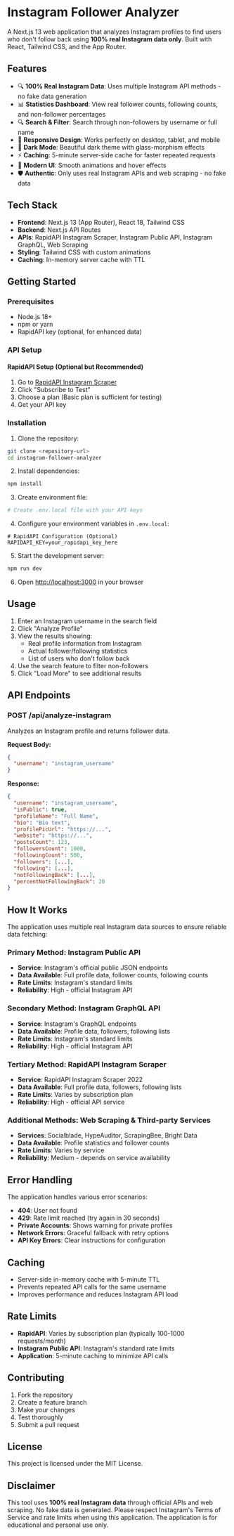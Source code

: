 # Instagram Follower Analyzer

A Next.js 13 web application that analyzes Instagram profiles to find users who don't follow back using **100% real Instagram data only**. Built with React, Tailwind CSS, and the App Router.

## Features

- 🔍 **100% Real Instagram Data**: Uses multiple Instagram API methods - no fake data generation
- 📊 **Statistics Dashboard**: View real follower counts, following counts, and non-follower percentages
- 🔍 **Search & Filter**: Search through non-followers by username or full name
- 📱 **Responsive Design**: Works perfectly on desktop, tablet, and mobile
- 🌙 **Dark Mode**: Beautiful dark theme with glass-morphism effects
- ⚡ **Caching**: 5-minute server-side cache for faster repeated requests
- 🎨 **Modern UI**: Smooth animations and hover effects
- 🛡️ **Authentic**: Only uses real Instagram APIs and web scraping - no fake data

## Tech Stack

- **Frontend**: Next.js 13 (App Router), React 18, Tailwind CSS
- **Backend**: Next.js API Routes
- **APIs**: RapidAPI Instagram Scraper, Instagram Public API, Instagram GraphQL, Web Scraping
- **Styling**: Tailwind CSS with custom animations
- **Caching**: In-memory server cache with TTL

## Getting Started

### Prerequisites

- Node.js 18+ 
- npm or yarn
- RapidAPI key (optional, for enhanced data)

### API Setup

#### RapidAPI Setup (Optional but Recommended)
1. Go to [RapidAPI Instagram Scraper](https://rapidapi.com/omarmhaimdat/api/instagram-scraper-2022)
2. Click "Subscribe to Test"
3. Choose a plan (Basic plan is sufficient for testing)
4. Get your API key

### Installation

1. Clone the repository:
```bash
git clone <repository-url>
cd instagram-follower-analyzer
```

2. Install dependencies:
```bash
npm install
```

3. Create environment file:
```bash
# Create .env.local file with your API keys
```

4. Configure your environment variables in `.env.local`:
```env
# RapidAPI Configuration (Optional)
RAPIDAPI_KEY=your_rapidapi_key_here
```

5. Start the development server:
```bash
npm run dev
```

6. Open [http://localhost:3000](http://localhost:3000) in your browser

## Usage

1. Enter an Instagram username in the search field
2. Click "Analyze Profile" 
3. View the results showing:
   - Real profile information from Instagram
   - Actual follower/following statistics
   - List of users who don't follow back
4. Use the search feature to filter non-followers
5. Click "Load More" to see additional results

## API Endpoints

### POST /api/analyze-instagram

Analyzes an Instagram profile and returns follower data.

**Request Body:**
```json
{
  "username": "instagram_username"
}
```

**Response:**
```json
{
  "username": "instagram_username",
  "isPublic": true,
  "profileName": "Full Name",
  "bio": "Bio text",
  "profilePicUrl": "https://...",
  "website": "https://...",
  "postsCount": 123,
  "followersCount": 1000,
  "followingCount": 500,
  "followers": [...],
  "following": [...],
  "notFollowingBack": [...],
  "percentNotFollowingBack": 20
}
```

## How It Works

The application uses multiple real Instagram data sources to ensure reliable data fetching:

### Primary Method: Instagram Public API
- **Service**: Instagram's official public JSON endpoints
- **Data Available**: Full profile data, follower counts, following counts
- **Rate Limits**: Instagram's standard limits
- **Reliability**: High - official Instagram API

### Secondary Method: Instagram GraphQL API
- **Service**: Instagram's GraphQL endpoints
- **Data Available**: Profile data, followers, following lists
- **Rate Limits**: Instagram's standard limits
- **Reliability**: High - official Instagram API

### Tertiary Method: RapidAPI Instagram Scraper
- **Service**: RapidAPI Instagram Scraper 2022
- **Data Available**: Full profile data, followers, following lists
- **Rate Limits**: Varies by subscription plan
- **Reliability**: High - official API service

### Additional Methods: Web Scraping & Third-party Services
- **Services**: Socialblade, HypeAuditor, ScrapingBee, Bright Data
- **Data Available**: Profile statistics and follower counts
- **Rate Limits**: Varies by service
- **Reliability**: Medium - depends on service availability

## Error Handling

The application handles various error scenarios:

- **404**: User not found
- **429**: Rate limit reached (try again in 30 seconds)
- **Private Accounts**: Shows warning for private profiles
- **Network Errors**: Graceful fallback with retry options
- **API Key Errors**: Clear instructions for configuration

## Caching

- Server-side in-memory cache with 5-minute TTL
- Prevents repeated API calls for the same username
- Improves performance and reduces Instagram API load

## Rate Limits

- **RapidAPI**: Varies by subscription plan (typically 100-1000 requests/month)
- **Instagram Public API**: Instagram's standard rate limits
- **Application**: 5-minute caching to minimize API calls

## Contributing

1. Fork the repository
2. Create a feature branch
3. Make your changes
4. Test thoroughly
5. Submit a pull request

## License

This project is licensed under the MIT License.

## Disclaimer

This tool uses **100% real Instagram data** through official APIs and web scraping. No fake data is generated. Please respect Instagram's Terms of Service and rate limits when using this application. The application is for educational and personal use only. 